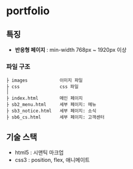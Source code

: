 # portfolio

## 특징
- **반응형 페이지** : min-width 768px ~ 1920px 이상


### 파일 구조
```
├ images            이미지 파일
├ css               css 파일
│
├ index.html        메인 페이지
├ sb2_menu.html     세부 페이지: 메뉴
├ sb3_notice.html   세부 페이지: 소식
├ sb6_cs.html       세부 페이지: 고객센터
```

## 기술 스택
- html5 : 시맨틱 마크업
- css3 : position, flex, 애니메이트

